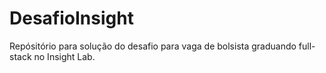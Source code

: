 # DesafioInsight
Repósitório para solução do desafio para vaga de bolsista graduando full-stack no Insight Lab.
